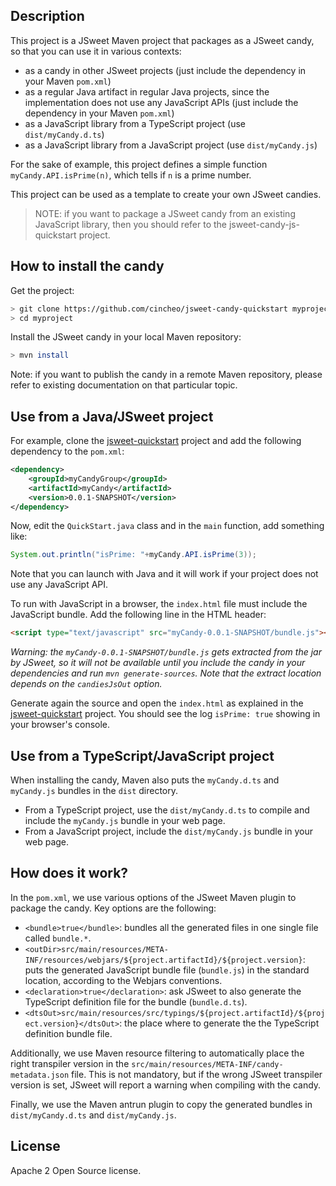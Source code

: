 
## Description

This project is a JSweet Maven project that packages as a JSweet candy, so that you can use it in various contexts:

- as a candy in other JSweet projects (just include the dependency in your Maven ``pom.xml``) 
- as a regular Java artifact in regular Java projects, since the implementation does not use any JavaScript APIs (just include the dependency in your Maven ``pom.xml``)
- as a JavaScript library from a TypeScript project (use ``dist/myCandy.d.ts``)
- as a JavaScript library from a JavaScript project (use ``dist/myCandy.js``)

For the sake of example, this project defines a simple function ``myCandy.API.isPrime(n)``, which tells if ``n`` is a prime number.

This project can be used as a template to create your own JSweet candies. 

> NOTE: if you want to package a JSweet candy from an existing JavaScript library, then you should refer to the jsweet-candy-js-quickstart project.

## How to install the candy

Get the project:

```bash
> git clone https://github.com/cincheo/jsweet-candy-quickstart myproject
> cd myproject
```

Install the JSweet candy in your local Maven repository:

```bash
> mvn install
```

Note: if you want to publish the candy in a remote Maven repository, please refer to existing documentation on that particular topic.

## Use from a Java/JSweet project

For example, clone the [jsweet-quickstart](https://github.com/cincheo/jsweet-quickstart) project and add the following dependency to the ``pom.xml``:

```xml
<dependency>
	<groupId>myCandyGroup</groupId>
	<artifactId>myCandy</artifactId>
	<version>0.0.1-SNAPSHOT</version>
</dependency>
```

Now, edit the ``QuickStart.java`` class and in the ``main`` function, add something like:

```java
System.out.println("isPrime: "+myCandy.API.isPrime(3));
```

Note that you can launch with Java and it will work if your project does not use any JavaScript API.

To run with JavaScript in a browser, the ``index.html`` file must include the JavaScript bundle. Add the following line in the HTML header:

```html
<script type="text/javascript" src="myCandy-0.0.1-SNAPSHOT/bundle.js"></script>
```

*Warning: the ``myCandy-0.0.1-SNAPSHOT/bundle.js`` gets extracted from the jar by JSweet, so it will not be available until you include the candy in your dependencies and run ``mvn generate-sources``. Note that the extract location depends on the ``candiesJsOut`` option.*

Generate again the source and open the ``index.html`` as explained in the [jsweet-quickstart](https://github.com/cincheo/jsweet-quickstart) project. You should see the log ``isPrime: true`` showing in your browser's console.

## Use from a TypeScript/JavaScript project

When installing the candy, Maven also puts the ``myCandy.d.ts`` and ``myCandy.js`` bundles in the ``dist`` directory.

- From a TypeScript project, use the ``dist/myCandy.d.ts`` to compile and include the ``myCandy.js`` bundle in your web page.
- From a JavaScript project, include the ``dist/myCandy.js`` bundle in your web page.

## How does it work?

In the ``pom.xml``, we use various options of the JSweet Maven plugin to package the candy. Key options are the following:

- ``<bundle>true</bundle>``: bundles all the generated files in one single file called ``bundle.*``.
- ``<outDir>src/main/resources/META-INF/resources/webjars/${project.artifactId}/${project.version}``</outDir>: puts the generated JavaScript bundle file (``bundle.js``) in the standard location, according to the Webjars conventions.
- ``<declaration>true</declaration>``: ask JSweet to also generate the TypeScript definition file for the bundle (``bundle.d.ts``).
- ``<dtsOut>src/main/resources/src/typings/${project.artifactId}/${project.version}</dtsOut>``: the place where to generate the  the TypeScript definition bundle file.

Additionally, we use Maven resource filtering to automatically place the right transpiler version in the ``src/main/resources/META-INF/candy-metadata.json`` file. This is not mandatory, but if the wrong JSweet transpiler version is set, JSweet will report a warning when compiling with the candy.

Finally, we use the Maven antrun plugin to copy the generated bundles in ``dist/myCandy.d.ts`` and ``dist/myCandy.js``.

## License

Apache 2 Open Source license.


